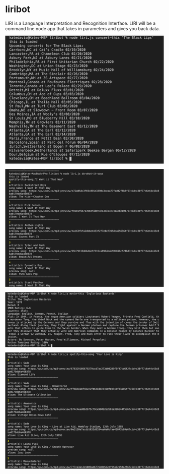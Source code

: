 # liribot
 LIRI is a Language Interpretation and Recognition Interface. LIRI will be a command line node app that takes in parameters and gives you back data.

![](images/concertthis.png)



![](images/dowhatitsays.png)




![](images/moviethis.png)



![](images/spotifysong.png)
